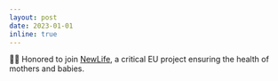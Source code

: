 ```yaml
---
layout: post
date: 2023-01-01
inline: true
---
```


👨‍⚕️ Honored to join <a href="https://www.newlife-kdt.eu//">NewLife</a>, a critical EU project ensuring the health of mothers and babies.
